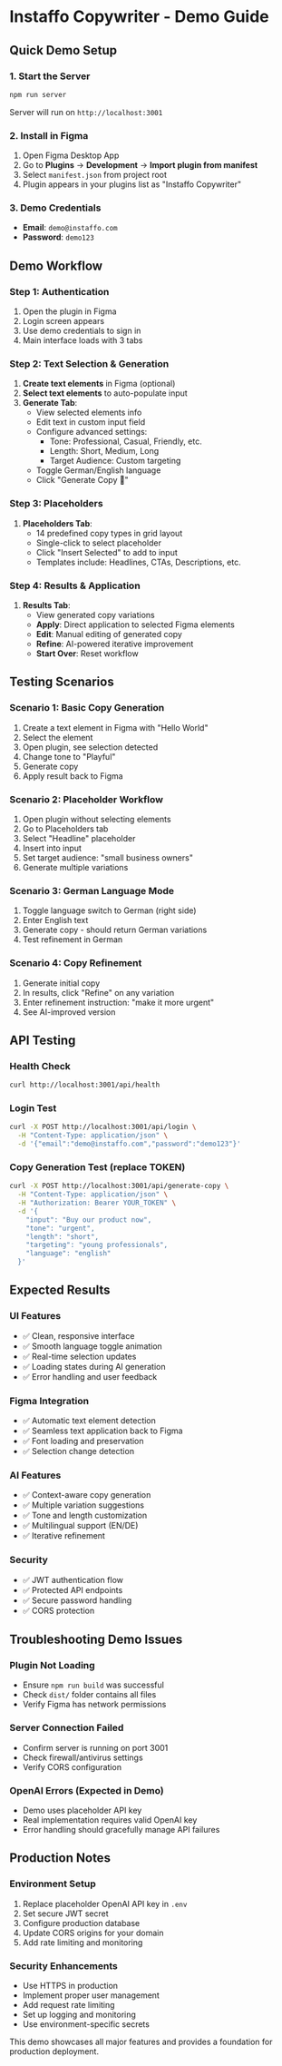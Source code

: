 # Instaffo Copywriter - Demo Guide

## Quick Demo Setup

### 1. Start the Server
```bash
npm run server
```
Server will run on `http://localhost:3001`

### 2. Install in Figma
1. Open Figma Desktop App
2. Go to **Plugins** → **Development** → **Import plugin from manifest**
3. Select `manifest.json` from project root
4. Plugin appears in your plugins list as "Instaffo Copywriter"

### 3. Demo Credentials
- **Email**: `demo@instaffo.com`
- **Password**: `demo123`

## Demo Workflow

### Step 1: Authentication
1. Open the plugin in Figma
2. Login screen appears
3. Use demo credentials to sign in
4. Main interface loads with 3 tabs

### Step 2: Text Selection & Generation
1. **Create text elements** in Figma (optional)
2. **Select text elements** to auto-populate input
3. **Generate Tab**:
   - View selected elements info
   - Edit text in custom input field
   - Configure advanced settings:
     - Tone: Professional, Casual, Friendly, etc.
     - Length: Short, Medium, Long
     - Target Audience: Custom targeting
   - Toggle German/English language
   - Click "Generate Copy 🚀"

### Step 3: Placeholders
1. **Placeholders Tab**:
   - 14 predefined copy types in grid layout
   - Single-click to select placeholder
   - Click "Insert Selected" to add to input
   - Templates include: Headlines, CTAs, Descriptions, etc.

### Step 4: Results & Application
1. **Results Tab**:
   - View generated copy variations
   - **Apply**: Direct application to selected Figma elements
   - **Edit**: Manual editing of generated copy
   - **Refine**: AI-powered iterative improvement
   - **Start Over**: Reset workflow

## Testing Scenarios

### Scenario 1: Basic Copy Generation
1. Create a text element in Figma with "Hello World"
2. Select the element
3. Open plugin, see selection detected
4. Change tone to "Playful"
5. Generate copy
6. Apply result back to Figma

### Scenario 2: Placeholder Workflow
1. Open plugin without selecting elements
2. Go to Placeholders tab
3. Select "Headline" placeholder
4. Insert into input
5. Set target audience: "small business owners"
6. Generate multiple variations

### Scenario 3: German Language Mode
1. Toggle language switch to German (right side)
2. Enter English text
3. Generate copy - should return German variations
4. Test refinement in German

### Scenario 4: Copy Refinement
1. Generate initial copy
2. In results, click "Refine" on any variation
3. Enter refinement instruction: "make it more urgent"
4. See AI-improved version

## API Testing

### Health Check
```bash
curl http://localhost:3001/api/health
```

### Login Test
```bash
curl -X POST http://localhost:3001/api/login \
  -H "Content-Type: application/json" \
  -d '{"email":"demo@instaffo.com","password":"demo123"}'
```

### Copy Generation Test (replace TOKEN)
```bash
curl -X POST http://localhost:3001/api/generate-copy \
  -H "Content-Type: application/json" \
  -H "Authorization: Bearer YOUR_TOKEN" \
  -d '{
    "input": "Buy our product now",
    "tone": "urgent",
    "length": "short",
    "targeting": "young professionals",
    "language": "english"
  }'
```

## Expected Results

### UI Features
- ✅ Clean, responsive interface
- ✅ Smooth language toggle animation
- ✅ Real-time selection updates
- ✅ Loading states during AI generation
- ✅ Error handling and user feedback

### Figma Integration
- ✅ Automatic text element detection
- ✅ Seamless text application back to Figma
- ✅ Font loading and preservation
- ✅ Selection change detection

### AI Features
- ✅ Context-aware copy generation
- ✅ Multiple variation suggestions
- ✅ Tone and length customization
- ✅ Multilingual support (EN/DE)
- ✅ Iterative refinement

### Security
- ✅ JWT authentication flow
- ✅ Protected API endpoints
- ✅ Secure password handling
- ✅ CORS protection

## Troubleshooting Demo Issues

### Plugin Not Loading
- Ensure `npm run build` was successful
- Check `dist/` folder contains all files
- Verify Figma has network permissions

### Server Connection Failed
- Confirm server is running on port 3001
- Check firewall/antivirus settings
- Verify CORS configuration

### OpenAI Errors (Expected in Demo)
- Demo uses placeholder API key
- Real implementation requires valid OpenAI key
- Error handling should gracefully manage API failures

## Production Notes

### Environment Setup
1. Replace placeholder OpenAI API key in `.env`
2. Set secure JWT secret
3. Configure production database
4. Update CORS origins for your domain
5. Add rate limiting and monitoring

### Security Enhancements
- Use HTTPS in production
- Implement proper user management
- Add request rate limiting
- Set up logging and monitoring
- Use environment-specific secrets

This demo showcases all major features and provides a foundation for production deployment.